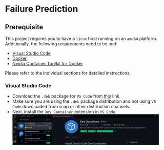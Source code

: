 # Failure Prediction #

## Prerequisite  ##
This project requires you to have a `linux` host running on an `amd64` platform. <br>
Additionally, the following requirements need to be met:

- [Visual Studio Code](#visual-studio-code)
- [Docker]()
- [Nvidia Container Toolkit for Docker]()

Please refer to the individual sections for detailed instructions.

### Visual Studio Code ###
- Download the `.deb` package for `VS Code` from [this](https://code.visualstudio.com/download) link.
- Make sure you are using the `.deb` package distribution and not using `VS Code` downloaded from snap or other 
distribution channels.
- Next, install the `Dev Container` extension in `VS Code`.
![img.png](img.png)
